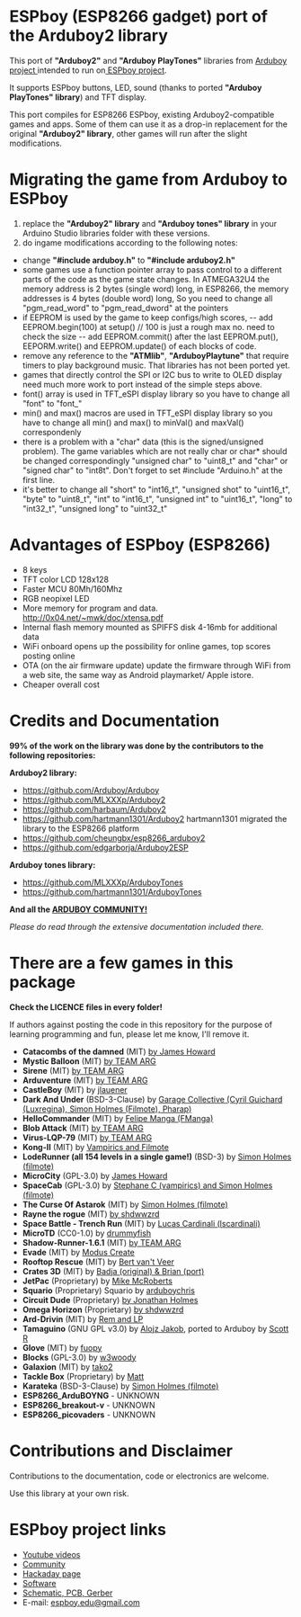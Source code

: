 # ESPboy (ESP8266 gadget) port of the Arduboy2 library
This port of **"Arduboy2"** and **"Arduboy PlayTones"** libraries from [Arduboy project ](https://arduboy.com/ "Arduboy project ") intended to run on[ ESPboy project](https://hackaday.io/project/164830-espboy-games-iot-stem-for-education-fun " ESPboy project").

It supports ESPboy buttons, LED, sound (thanks to ported **"Arduboy PlayTones" library**) and TFT display.

This port compiles for ESP8266 ESPboy, existing Arduboy2-compatible games and apps. 
Some of them can use it as a drop-in replacement for the original **"Arduboy2" library**, other games will run after the slight modifications.

# Migrating the game from Arduboy to ESPboy
1. replace the **"Arduboy2" library** and **"Arduboy tones" library** in your Arduino Studio libraries folder with these versions.
2. do ingame modifications according to the following notes:
- change **"#include arduboy.h"** to **"#include arduboy2.h"**
- some games use a function pointer array to pass control to a different parts of the code as the game state changes. In ATMEGA32U4 the memory address is 2 bytes (single word) long, in ESP8266, the memory addresses is 4 bytes (double word) long, So you need to change all "pgm_read_word" to "pgm_read_dword" at the pointers
- if EEPROM is used by the game to keep configs/high scores,
-- add EEPROM.begin(100) at setup() // 100 is just a rough max no. need to check the size
-- add EEPROM.commit() after the last EEPROM.put(), EEPORM.write() and EEPROM.update() of each blocks of code.
- remove any reference to the **"ATMlib"**, **"ArduboyPlaytune"** that require timers to play background music. That libraries has not been ported yet.
- games that directly control the SPI or I2C bus to write to OLED display need much more work to port instead of the simple steps above.
- font() array is used in TFT_eSPI display library so you have to change all "font" to "font_"
- min() and max() macros are used in TFT_eSPI display library so you have to change all min() and max() to minVal() and maxVal() correspondenly
- there is a problem with a "char" data (this is the signed/unsigned problem). The game variables which are not really char or char* should be changed correspondingly "unsigned char" to "uint8_t" and "char" or "signed char" to "int8t". Don't forget to set #include "Arduino.h" at the first line.
- it's better to change all "short" to "int16_t", "unsigned shot" to "uint16_t", "byte" to "uint8_t", "int" to "int16_t", "unsigned int" to "uint16_t", "long" to "int32_t", "unsigned long" to "uint32_t" 


# Advantages of ESPboy (ESP8266)
- 8 keys
- TFT color LCD 128x128
- Faster MCU 80Mh/160Mhz
- RGB neopixel LED
- More memory for program and data.  http://0x04.net/~mwk/doc/xtensa.pdf
- Internal flash memory mounted as SPIFFS disk 4-16mb for additional data
- WiFi onboard opens up the possibility for online games, top scores posting online
- OTA (on the air firmware update) update the firmware through WiFi from a web site, the same way as Android playmarket/ Apple istore.
- Cheaper overall cost


# Credits and Documentation

**99% of the work on the library was done by the contributors to the following repositories:**

**Arduboy2 library:**
- https://github.com/Arduboy/Arduboy 
- https://github.com/MLXXXp/Arduboy2
- https://github.com/harbaum/Arduboy2 
- https://github.com/hartmann1301/Arduboy2 hartmann1301 migrated the library to the ESP8266 platform
- https://github.com/cheungbx/esp8266_arduboy2
- https://github.com/edgarborja/Arduboy2ESP

**Arduboy tones library:**
- https://github.com/MLXXXp/ArduboyTones
- https://github.com/hartmann1301/ArduboyTones

**And all the [ARDUBOY COMMUNITY!](https://community.arduboy.com/ "ARDUBOY COMMUNITY")**

*Please do read through the extensive documentation included there.*

# There are a few games in this package
**Check the LICENCE files in every folder!**

If authors against posting the code in this repository for the purpose of learning programming and fun, please let me know, I'll remove it.

- **Catacombs of the damned** (MIT) [by James Howard](https://community.arduboy.com/t/catacombs-of-the-damned-formerly-another-fps-style-3d-demo/6565 "James Howard")
- **Mystic Balloon** (MIT) [by TEAM ARG](http://www.team-arg.org/ "by TEAM ARG")
- **Sirene** (MIT) [ by TEAM ARG](http://www.team-arg.org/ " by TEAM ARG")
- **Arduventure** (MIT) [by TEAM ARG](http://www.team-arg.org/ "by TEAM ARG")
- **CastleBoy** (MIT) by [jlauener](https://github.com/ArduboyCollection/CastleBoy)
- **Dark And Under** (BSD-3-Clause) by [Garage Collective (Cyril Guichard (Luxregina), Simon Holmes (Filmote), Pharap)](https://github.com/ArduboyCollection/Dark-And-Under)
- **HelloCommander** (MIT) by [Felipe Manga (FManga)](https://github.com/ArduboyCollection/HelloCommander)
- **Blob Attack** (MIT) [by TEAM ARG](http://www.team-arg.org/ "by TEAM ARG")
- **Virus-LQP-79** (MIT) [by TEAM ARG](http://www.team-arg.org/ "by TEAM ARG")
- **Kong-II** (MIT) by [Vampirics and Filmote](https://github.com/Press-Play-On-Tape/Kong-II)
- **LodeRunner (all 154 levels in a single game!)** (BSD-3) by [Simon Holmes (filmote)](https://community.arduboy.com/t/lode-runner-a-trilogy-in-four-parts/5385)
- **MicroCity** (GPL-3.0) by [James Howard](https://community.arduboy.com/t/microcity-city-simulation-in-your-pocket/4808)
- **SpaceCab** (GPL-3.0) by [Stephane C (vampirics) and Simon Holmes (filmote)](https://community.arduboy.com/t/space-cab-v1-0-1/6055)
- **The Curse Of Astarok** (MIT) by [Simon Holmes (filmote)](https://community.arduboy.com/t/the-curse-of-astarok-v1-0-with-sound/8203)
- **Rayne the rogue** (MIT) [by shdwwzrd](http://neoretro.games)
- **Space Battle - Trench Run** (MIT) by [Lucas Cardinali (lscardinali)](https://community.arduboy.com/t/space-battle-trench-run/8075)
- **MicroTD** (CC0-1.0) by [drummyfish](https://community.arduboy.com/t/microtd-tower-defense-for-arduboy/6223)
- **Shadow-Runner-1.6.1** (MIT) [by TEAM ARG](http://www.team-arg.org/)
- **Evade** (MIT) by [Modus Create](https://community.arduboy.com/t/evade-side-scrolling-space-shooter/2712)
- **Rooftop Rescue** (MIT) by [Bert van't Veer](https://community.arduboy.com/t/rooftop-rescue/7269)
- **Crates 3D** (MIT) by [Badja (original) & Brian (port)](https://community.arduboy.com/t/crates-3d-a-port-of-the-ti-83-puzzle-game/1540)
- **JetPac** (Proprietary) by [Mike McRoberts](https://community.arduboy.com/t/arduboy-jet-pac/2888)
- **Squario** (Proprietary) Squario by [arduboychris](https://community.arduboy.com/t/squario-the-ultimate-adventure/1257)
- **Circuit Dude** (Proprietary) [by Jonathan Holmes](http://www.crait.net)
- **Omega Horizon** (Proprietary) [by shdwwzrd](http://neoretro.games)
- **Ard-Drivin** (MIT) by [Rem and LP](https://community.arduboy.com/t/ard-drivin-fast-paced-racing-sim/3178)
- **Tamaguino** (GNU GPL v3.0) by [Alojz Jakob](https://alojzjakob.github.io/Tamaguino/), ported to Arduboy by [Scott R](https://community.arduboy.com/t/tamaguino-ab-tamagotchi-for-arduino/4806)
- **Glove** (MIT) by [fuopy](https://github.com/ArduboyCollection/glove)
- **Blocks** (GPL-3.0) by [w3woody](https://github.com/ArduboyCollection/blocks)
- **Galaxion** (MIT) by [tako2](https://github.com/ArduboyCollection/galaxion)
- **Tackle Box** (Proprietary) by [Matt](https://community.arduboy.com/t/tackle-box-a-fishing-adventure/6777)
- **Karateka** (BSD-3-Clause) by [Simon Holmes (filmote)](https://community.arduboy.com/t/karateka-v0-9/4852) 
- **ESP8266_ArduBOYNG** - UNKNOWN
- **ESP8266_breakout-v** - UNKNOWN
- **ESP8266_picovaders** - UNKNOWN

# Contributions and Disclaimer
Contributions to the documentation, code or electronics are welcome. 

Use this library at your own risk.

# ESPboy project links
- [Youtube videos](https://www.youtube.com/channel/UCsMjlCb8CK-Cw54lRrkpbQw "Youtube videos")
- [Community](https://www.espboy.com "Community")
- [Hackaday page](https://hackaday.io/project/164830-espboy-games-iot-stem-for-education-fun "Hackaday page")
- [Software](https://github.com/ESPboy-edu "Software")
- [Schematic, PCB, Gerber](https://easyeda.com/roman.sokolov/espboy-rev3-5 "Schematic, PCB, Gerber")
- E-mail: espboy.edu@gmail.com
